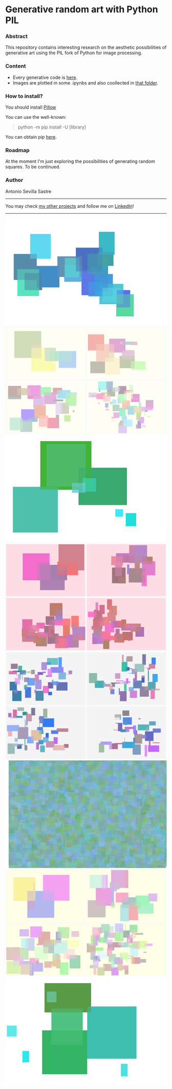 # Generative random art with Python PIL

### Abstract
This repository contains interesting research on the aesthetic possibilities of generative art using the PIL fork of Python for image processing.

### Content
- Every generative code is [here](https://github.com/asevillasastre/Generative-art/tree/main/src).
- Images are plotted in some .ipynbs and also coollected in [that folder](https://github.com/asevillasastre/Generative-art/tree/main/images).

### How to install?
You should install [Pillow](https://pypi.org/project/pillow/)

You can use the well-known:
> python -m pip install -U [library]

You can obtain pip [here](https://pypi.org/project/pip/).

### Roadmap

At the moment I'm just exploring the possibilities of generating random squares. To be continued.

### Author
Antonio Sevilla Sastre

-----------------------------------------------------------------------------

You may check [my other projects](https://github.com/asevillasastre?tab=repositories) and follow me on [LinkedIn](https://www.linkedin.com/in/asevillasastre/)!

-----------------------------------------------------------------------------

![alt text](https://github.com/asevillasastre/Generative-art/blob/main/images/output_22.png?raw=true)
![alt text](https://github.com/asevillasastre/Generative-art/blob/main/images/output_71.png?raw=true)
![alt text](https://github.com/asevillasastre/Generative-art/blob/main/images/output_5.png?raw=true)
![alt text](https://github.com/asevillasastre/Generative-art/blob/main/images/output_53.png?raw=true)
![alt text](https://github.com/asevillasastre/Generative-art/blob/main/images/output_31.png?raw=true)
![alt text](https://github.com/asevillasastre/Generative-art/blob/main/images/output_11.png?raw=true)
![alt text](https://github.com/asevillasastre/Generative-art/blob/main/images/output_70.png?raw=true)
![alt text](https://github.com/asevillasastre/Generative-art/blob/main/images/output_8.png?raw=true)
